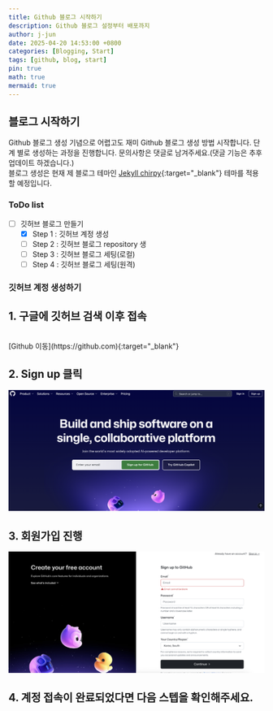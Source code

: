 ```yaml
---
title: Github 블로그 시작하기
description: Github 블로그 설정부터 배포까지
author: j-jun
date: 2025-04-20 14:53:00 +0800
categories: [Blogging, Start]
tags: [github, blog, start]
pin: true
math: true
mermaid: true
---
```


## 블로그 시작하기

Github 블로그 생성 기념으로 어렵고도 재미 Github 블로그 생성 방법 시작합니다.
단계 별로 생성하는 과정을 진행합니다. 문의사항은 댓글로 남겨주세요.(댓글 기능은 추후 업데이트 하겠습니다.)
<br>
블로그 생성은 현재 제 블로그 테마인 [Jekyll chirpy](https://github.com/cotes2020/jekyll-theme-chirpy){:target="_blank"} 테마를 적용할 예정입니다.

### ToDo list
- [ ] 깃허브 블로그 만들기
  - [x] Step 1 : 깃허브 계정 생성
  - [ ] Step 2 : 깃허브 블로그 repository 생
  - [ ] Step 3 : 깃허브 블로그 세팅(로컬)
  - [ ] Step 4 : 깃허브 블로그 세팅(원격)
  
### 깃허브 계정 생성하기
## 1. 구글에 깃허브 검색 이후 접속 
<br>
[Github 이동](https://github.com){:target="_blank"}

## 2. Sign up 클릭

   ![Desktop View](../assets/img/post1/github메인.png)

## 3. 회원가입 진행 <br>
   ![Desktop View](../assets/img/post1/github2.png)

## 4. 계정 접속이 완료되었다면 다음 스텝을 확인해주세요. 
